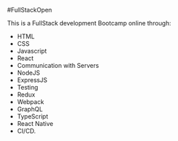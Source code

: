 #FullStackOpen


This is a FullStack development Bootcamp online through:
* HTML 
* CSS 
* Javascript 
* React 
* Communication with Servers 
* NodeJS
* ExpressJS 
* Testing 
* Redux 
* Webpack
* GraphQL
* TypeScript 
* React Native 
* CI/CD.
